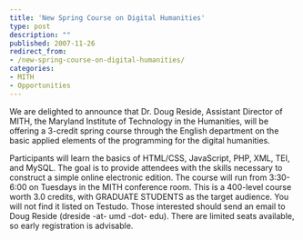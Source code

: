 ```yaml
---
title: 'New Spring Course on Digital Humanities'
type: post
description: ""
published: 2007-11-26
redirect_from: 
- /new-spring-course-on-digital-humanities/
categories:
- MITH
- Opportunities
---
```

We are delighted to announce that Dr. Doug Reside, Assistant Director of MITH, the Maryland Institute of Technology in the Humanities, will be offering a 3-credit spring course through the English department on the basic applied elements of the programming for the digital humanities.

Participants will learn the basics of HTML/CSS, JavaScript, PHP, XML, TEI, and MySQL. The goal is to provide attendees with the skills necessary to construct a simple online electronic edition. The course will run from 3:30-6:00 on Tuesdays in the MITH conference room. This is a 400-level course worth 3.0 credits, with GRADUATE STUDENTS as the target audience. You will not find it listed on Testudo. Those interested should send an email to Doug Reside (dreside -at- umd -dot- edu). There are limited seats available, so early registration is advisable.
